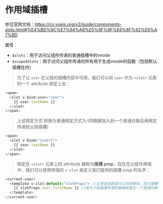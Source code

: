 # 作用域插槽



参见官网文档：https://cn.vuejs.org/v2/guide/components-slots.html#%E4%BD%9C%E7%94%A8%E5%9F%9F%E6%8F%92%E6%A7%BD



属性：

- `$slots`：用于访问父组件传递的普通插槽中的vnode
- `$scopedSlots`：用于访问父组件传递的所有用于生成vnode的函数（包括默认插槽在内）



> 为了让 `user` 在父级的插槽内容中可用，我们可以将 `user` 作为 `<slot>` 元素的一个 attribute 绑定上去：

```js
<span>
  <slot v-bind:user="user">
    {{ user.lastName }}
  </slot>
</span>
```

> 上述绑定方式 转换为普通绑定方式为:(将数据加入到一个普通对象后再绑定传递给父级插槽)

```js
<span>
  <slot v-bind="{user}">
    {{ user.lastName }}
  </slot>
</span>
```

> 绑定在 `<slot>` 元素上的 attribute 被称为**插槽 prop**。现在在父级作用域中，我们可以使用带值的 `v-slot` 来定义我们提供的插槽 prop 的名字：

```js
<current-user>
  <template v-slot:default="slotProps"> //这里接收数据可以利用解构，因为插槽的本质就是一个生成vnode的函数，而传递过来的数据作为函数的参数（同时，非作用域插槽-->子级插槽没有向父级传递数据-->那么就是一个没有参数的生成vnode的函数）
    {{ slotProps.user.firstName }} //因为子级插槽传递的数据装载在一个普通对象中，所以需要.user
  </template>
</current-user>
```

